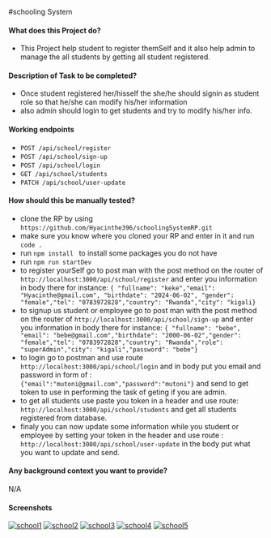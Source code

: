  #schooling System

#### What does this Project do?
* This Project help student to register themSelf and it also help admin to manage the all students by getting all student registered.
#### Description of Task to be completed?
* Once student registered her/hisself the she/he should signin as student role so that he/she can modify his/her information 
* also admin should login to get students and try to modify his/her info.

#### Working endpoints 
* `POST /api/school/register`
* `POST /api/school/sign-up`
* `POST /api/school/login`
* `GET /api/school/students`
* `PATCH /api/school/user-update`
#### How should this be manually tested?
*  clone the RP by using `https://github.com/Hyacinthe396/schoolingSystemRP.git`
*  make sure you know where you cloned your RP and enter in it and run `code .`
*  run `npm install ` to install some packages you do not have
*  run `npm run startDev`
*  to register yourSelf go to post man with the post method on the router of `http://localhost:3000/api/school/register` and enter you information in body there for instance: `{
    "fullname": "keke","email": "Hyacinthe@gmail.com", "birthdate": "2024-06-02", "gender": "female","tel": "0783972828","country": "Rwanda","city": "kigali}`
* to signup us student or employee go to post man with the post method on the router of `http://localhost:3000/api/school/sign-up` and enter you information in body there for instance: `{ "fullname": "bebe", "email": "bebe@gmail.com","birthdate": "2000-06-02","gender": "female","tel": "0783972828","country": "Rwanda","role": "superAdmin","city": "kigali","password": "bebe"}` 
* to login go to postman and use route `http://localhost:3000/api/school/login` and in body put you email and password in form of : `{"email":"mutoni@gmail.com","password":"mutoni"}` and send to get token to use in performing the task of geting if you are admin.
* to get all students use paste you token in a header and use route: ` http://localhost:3000/api/school/students` and get all students registered from database.
* finaly you can now update some information while you student or employee by setting your token in the header and use route : `http://localhost:3000/api/school/user-update` in the body put what you want to update and send.


#### Any background context you want to provide?
N/A
#### Screenshots
<a href="https://ibb.co/SVFKhBQ"><img src="https://i.ibb.co/YfHtzhD/school1.png" alt="school1" border="0"></a>
<a href="https://ibb.co/4JvZJKC"><img src="https://i.ibb.co/vDyxDVf/school2.png" alt="school2" border="0"></a>
<a href="https://ibb.co/NC82dYZ"><img src="https://i.ibb.co/2hD31Kg/school3.png" alt="school3" border="0"></a>
<a href="https://ibb.co/6wdV37r"><img src="https://i.ibb.co/g9nH5Lm/school4.png" alt="school4" border="0"></a>
<a href="https://ibb.co/Wn3ST9S"><img src="https://i.ibb.co/p2PCmDC/school5.png" alt="school5" border="0"></a>


